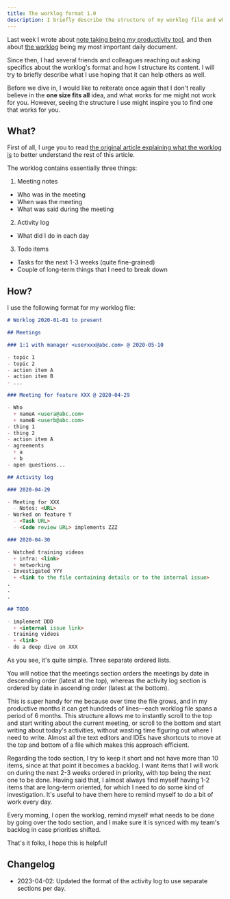 ```yaml
---
title: The worklog format 1.0
description: I briefly describe the structure of my worklog file and why it works for me.
---
```


Last week I wrote about [note taking being my productivity tool](https://www.lambrospetrou.com/articles/digital-braindump-and-productivity-tools/), and then about [the worklog](https://www.lambrospetrou.com/articles/best-tip-the-worklog/) being my most important daily document.

Since then, I had several friends and colleagues reaching out asking specifics about the worklog's format and how I structure its content. I will try to briefly describe what I use hoping that it can help others as well.

Before we dive in, I would like to reiterate once again that I don't really believe in the **one size fits all** idea, and what works for me might not work for you. However, seeing the structure I use might inspire you to find one that works for you.

## What?

First of all, I urge you to read [the original article explaining what the worklog is](https://www.lambrospetrou.com/articles/best-tip-the-worklog/) to better understand the rest of this article.

The worklog contains essentially three things:

1. Meeting notes
  - Who was in the meeting
  - When was the meeting
  - What was said during the meeting
2. Activity log
  - What did I do in each day
3. Todo items 
  - Tasks for the next 1-3 weeks (quite fine-grained)
  - Couple of long-term things that I need to break down

## How?

I use the following format for my worklog file:

```markdown
# Worklog 2020-01-01 to present

## Meetings

### 1:1 with manager <userxxx@abc.com> @ 2020-05-10

- topic 1
- topic 2
- action item A
- action item B
- ...

### Meeting for feature XXX @ 2020-04-29

- Who
  + nameA <usera@abc.com>
  + nameB <userb@abc.com>
- thing 1
- thing 2
- action item A
- agreements
  + a
  + b
- open questions...

## Activity log

### 2020-04-29

- Meeting for XXX
  - Notes: <URL>
- Worked on feature Y
  - <Task URL> 
  - <Code review URL> implements ZZZ

### 2020-04-30

- Watched training videos
  + infra: <link>
  + networking
- Investigated YYY
  + <link to the file containing details or to the internal issue>
.
.
.

## TODO

- implement DDD
  + <internal issue link>
- training videos
  + <link>
- do a deep dive on XXX
```

As you see, it's quite simple. Three separate ordered lists.

You will notice that the meetings section orders the meetings by date in descending order (latest at the top), whereas the activity log section is ordered by date in ascending order (latest at the bottom).

This is super handy for me because over time the file grows, and in my productive months it can get hundreds of lines—each worklog file spans a period of 6 months. This structure allows me to instantly scroll to the top and start writing about the current meeting, or scroll to the bottom and start writing about today's activities, without wasting time figuring out where I need to write. Almost all the text editors and IDEs have shortcuts to move at the top and bottom of a file which makes this approach efficient.

Regarding the todo section, I try to keep it short and not have more than 10 items, since at that point it becomes a backlog. I want items that I will work on during the next 2-3 weeks ordered in priority, with top being the next one to be done. Having said that, I almost always find myself having 1-2 items that are long-term oriented, for which I need to do some kind of investigation. It's useful to have them here to remind myself to do a bit of work every day.

Every morning, I open the worklog, remind myself what needs to be done by going over the todo section, and I make sure it is synced with my team's backlog in case priorities shifted.

That's it folks, I hope this is helpful!

## Changelog

- 2023-04-02: Updated the format of the activity log to use separate sections per day.
